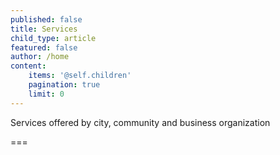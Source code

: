 ```yaml
---
published: false
title: Services
child_type: article
featured: false
author: /home
content:
    items: '@self.children'
    pagination: true
    limit: 0
---
```


Services offered by city, community and business organization

===
